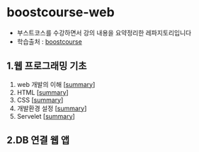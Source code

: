 # boostcourse-web

- 부스트코스를 수강하면서 강의 내용을 요약정리한 레파지토리입니다
- 학습출처 : [boostcourse](https://www.edwith.org/boostcourse-web)

## 1.웹 프로그래밍 기초
  1. web 개발의 이해 [[summary](https://github.com/YangSSo51/boostcourse-web/blob/master/Summary/Week1/Week1_1.md)]
  2. HTML [[summary](https://github.com/YangSSo51/boostcourse-web/blob/master/Summary/Week1/Week1_2.md)]
  3. CSS [[summary](https://github.com/YangSSo51/boostcourse-web/blob/master/Summary/Week1/Week1_3.md)]
  4. 개발환경 설정 [[summary](https://github.com/YangSSo51/boostcourse-web/blob/master/Summary/Week1/Week1_4.md)]
  5. Servelet [[summary](https://github.com/YangSSo51/boostcourse-web/blob/master/Summary/Week1/Week1_5.md)]

## 2.DB 연결 웹 앱
